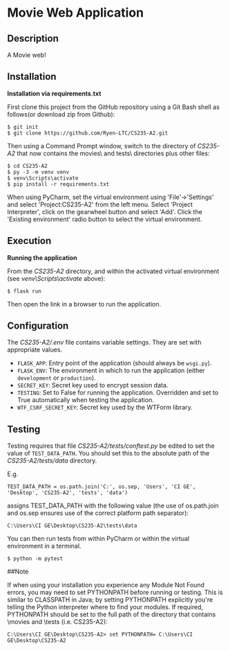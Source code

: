 # Movie Web Application

## Description

A Movie web!

## Installation

**Installation via requirements.txt**

First clone this project from the GitHub repository using a Git Bash 
shell as follows(or download zip from Github):

```shell
$ git init
$ git clone https://github.com/Ryen-LTC/CS235-A2.git
```

Then using a Command Prompt window, switch to the directory of *CS235-A2* 
that now contains the movies\ and tests\ directories plus other files:

```shell
$ cd CS235-A2
$ py -3 -m venv venv
$ venv\Scripts\activate
$ pip install -r requirements.txt
```

When using PyCharm, set the virtual environment using 'File'->'Settings' and select 
'Project:CS235-A2' from the left menu. Select 'Project Interpreter', click on the 
gearwheel button and select 'Add'. Click the 'Existing environment' radio button 
to select the virtual environment. 

## Execution

**Running the application**

From the *CS235-A2* directory, and within the activated virtual environment 
(see *venv\Scripts\activate* above):

````shell
$ flask run
```` 
Then open the link in a browser to run the application.
## Configuration

The *CS235-A2/.env* file contains variable settings. They are set with appropriate values.

* `FLASK_APP`: Entry point of the application (should always be `wsgi.py`).
* `FLASK_ENV`: The environment in which to run the application (either `development` or `production`).
* `SECRET_KEY`: Secret key used to encrypt session data.
* `TESTING`: Set to False for running the application. Overridden and set to True automatically when testing the application.
* `WTF_CSRF_SECRET_KEY`: Secret key used by the WTForm library.

## Testing

Testing requires that file *CS235-A2/tests/conftest.py* be edited to set the value of `TEST_DATA_PATH`. 
You should set this to the absolute path of the *CS235-A2/tests/data* directory. 

E.g. 

`TEST_DATA_PATH = os.path.join('C:', os.sep, 'Users', 'CI GE', 'Desktop',
                              'CS235-A2', 'tests', 'data')`

assigns TEST_DATA_PATH with the following value (the use of os.path.join and os.sep ensures use of the correct platform path separator):

`C:\Users\CI GE\Desktop\CS235-A2\tests\data`

You can then run tests from within PyCharm or within the virtual environment in a terminal.

 ````shell
$ python -m pytest
```` 


##Note

If when using your installation you experience any Module Not Found errors, 
you may need to set PYTHONPATH before running or testing. This is similar to 
CLASSPATH in Java; by setting PYTHONPATH explicitly you're telling the Python 
interpreter where to find your modules. If required, PYTHONPATH should be 
set to the full path of the directory that contains \movies and \tests 
(i.e. CS235-A2):

`C:\Users\CI GE\Desktop\CS235-A2> set PYTHONPATH=
C:\Users\CI GE\Desktop\CS235-A2`
